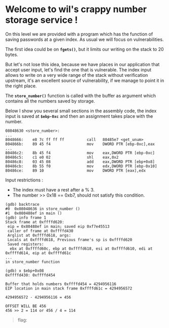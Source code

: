 # Welcome to wil's crappy number storage service !

On this level we are provided with a program which has the function of saving passwords at a given index.
As usual we will focus on vulnerabilities.

The first idea could be on **`fgets()`**, but it limits our writing on the stack to 20 bytes.

But let's not lose this idea, because we have places in our application that accept user input, let's find the one that is vulnerable. The index input allows to write on a very wide range of the stack without verification upstream, it's an excellent source of vulnerability, if we manage to point it in the right place. 

The **`store_number()`** function is called with the buffer as argument which contains all the numbers saved by storage.

Below I show you several small sections in the assembly code, the index input is saved at **`$ebp-0xc`** and then an assignment takes place with the number.

```
08048630 <store_number>:
...
8048666:	e8 7c ff ff ff       	call   80485e7 <get_unum>
804866b:	89 45 f4             	mov    DWORD PTR [ebp-0xc],eax
...
80486c2:	8b 45 f4             	mov    eax,DWORD PTR [ebp-0xc]
80486c5:    c1 e0 02                shl    eax,0x2
80486c8:	03 45 08             	add    eax,DWORD PTR [ebp+0x8]
80486cb:	8b 55 f0             	mov    edx,DWORD PTR [ebp-0x10]
80486ce:	89 10                	mov    DWORD PTR [eax],edx
```

Input restrictions :

- The index must have a rest after a % 3.
- The number >> 0x18 == 0xb7, should not satisfy this condition.


```
(gdb) backtrace
#0  0x08048636 in store_number ()
#1  0x080488ef in main ()
(gdb) info frame 1
Stack frame at 0xffffd620:
 eip = 0x80488ef in main; saved eip 0xf7e45513
 caller of frame at 0xffffd430
 Arglist at 0xffffd618, args: 
 Locals at 0xffffd618, Previous frame's sp is 0xffffd620
 Saved registers:
  ebx at 0xffffd60c, ebp at 0xffffd618, esi at 0xffffd610, edi at 0xffffd614, eip at 0xffffd61c
...
in store_number function

(gdb) x $ebp+0x08
0xffffd430:	0xffffd454

Buffer that holds numbers 0xffffd454 = 4294956116
EIP location in main stack frame 0xffffd61c = 4294956572

4294956572 - 4294956116 = 456

OFFSET WILL BE 456
456 >> 2 = 114 or 456 / 4 = 114
```

> flag: 
